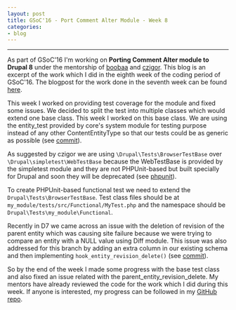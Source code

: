 ```yaml
---
layout: post
title: GSoC'16 - Port Comment Alter Module - Week 8
categories:
- blog
---
```


---

As part of GSoC'16 I'm working on **Porting Comment Alter module to Drupal 8** under the mentorship of [boobaa][] and [czigor][]. This blog is an excerpt of the work which I did in the eighth week of the coding period of GSoC'16. The blogpost for the work done in the seventh week can be found [here][previous_blog].

This week I worked on providing test coverage for the module and fixed some issues. We decided to split the test into multiple classes which would extend one base class. This week I worked on this base class. We are using the entity_test provided by core's system module for testing purpose instead of any other ContentEntityType so that our tests could be as generic as possible (see [commit][commit1]).

As suggested by czigor we are using `\Drupal\Tests\BrowserTestBase` over `\Drupal\simpletest\WebTestBase` because the WebTestBase is provided by the simpletest module and they are not PHPUnit-based but built specially for Drupal and soon they will be deprecated (see [phpunit][phpunit]).

To create PHPUnit-based functional test we need to extend the `Drupal\Tests\BrowserTestBase`. Test class files should be at `my_module/tests/src/Functional/MyTest.php` and the namespace should be `Drupal\Tests\my_module\Functional`.

Recently in D7 we came across an issue with the deletion of revision of the parent entity which was causing site failure because we were trying to compare an entity with a NULL value using Diff module. This issue was also addressed for this branch by adding an extra column in our existing schema and then implementing `hook_entity_revision_delete()` (see [commit][commit2]).

So by the end of the week I made some progress with the base test class and also fixed an issue related with the parent_entity_revision_delete. My mentors have already reviewed the code for the work which I did during this week. If anyone is interested, my progress can be followed in my [GitHub repo][github_repo].


[boobaa]:https://www.drupal.org/u/boobaa
[czigor]:https://www.drupal.org/u/czigor
[github_repo]:https://github.com/anchal29/comment_alter
[previous_blog]:../11/GSoC'16-Port-Comment-Alter-Module-Week-7.html
[commit1]:https://github.com/anchal29/comment_alter/commit/d4e502afd17763791ece4ad778b9d8ada7f8b314
[commit2]:https://github.com/anchal29/comment_alter/commit/554f521c76124b346f2cf225bb1decf3ac94240b
[phpunit]:https://www.drupal.org/phpunit
